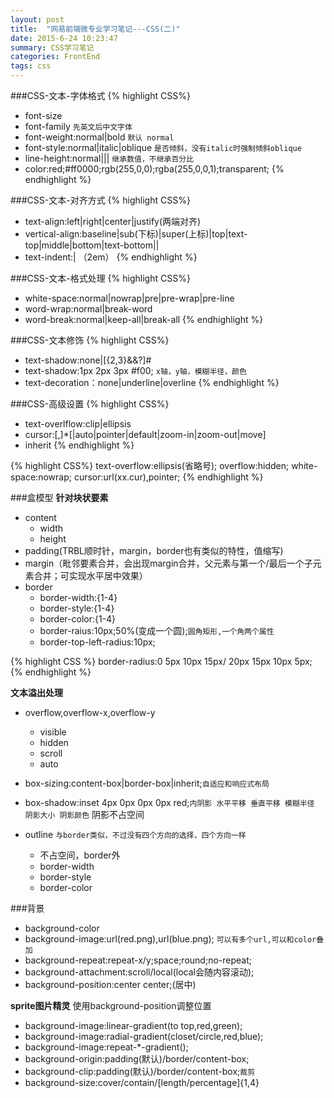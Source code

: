 ```yaml
---
layout: post
title:  "网易前端微专业学习笔记---CSS(二)"
date: 2015-6-24 10:23:47
summary: CSS学习笔记
categories: FrontEnd
tags: css
---
```


###CSS-文本-字体格式
{% highlight CSS%}
- font-size
- font-family  `先英文后中文字体`
- font-weight:normal|bold   `默认 normal`
- font-style:normal|italic|oblique  `是否倾斜，没有italic时强制倾斜oblique`
- line-height:normal|<number>|<length>|<percentage>  `继承数值，不继承百分比`
- color:red;#ff0000;rgb(255,0,0);rgba(255,0,0,1);transparent;
{% endhighlight %}


###CSS-文本-对齐方式
{% highlight CSS%}
- text-align:left|right|center|justify(两端对齐)
- vertical-align:baseline|sub(下标)|super(上标)|top|text-top|middle|bottom|text-bottom|<percentage>|<length>
- text-indent:<length>|<percentage> （2em）
{% endhighlight %}


###CSS-文本-格式处理
{% highlight CSS%}
- white-space:normal|nowrap|pre|pre-wrap|pre-line
- word-wrap:normal|break-word
- word-break:normal|keep-all|break-all
{% endhighlight %}


###CSS-文本修饰
{% highlight CSS%}
- text-shadow:none|[<length>{2,3}&&<color>?]#
- text-shadow:1px 2px 3px #f00; `x轴，y轴，模糊半径，颜色`
- text-decoration：none|underline|overline
{% endhighlight %}



###CSS-高级设置
{% highlight CSS%}
- text-overlflow:clip|ellipsis
- cursor:[<url>,]*[|auto|pointer|default|zoom-in|zoom-out|move]
- inherit
{% endhighlight %}


{% highlight CSS%}
	text-overflow:ellipsis(省略号);
	overflow:hidden;
	white-space:nowrap;
	cursor:url(xx.cur),pointer;
{% endhighlight %}

###盒模型
<strong>针对块状要素</strong>

- content
	- width
	- height
- padding(<span class="red">TRBL顺时针</span>，margin，border也有类似的特性，值缩写)
- margin（毗邻要素合并，会出现margin合并，父元素与第一个/最后一个子元素合并；可实现水平居中效果）
- border
	- border-width:{1-4}
	- border-style:{1-4}
	- border-color:{1-4}
	- border-raius:10px;50%(变成一个圆);`圆角矩形,一个角两个属性`
	- border-top-left-radius:10px;

{% highlight CSS %}
	border-radius:0 5px 10px 15px/
	          20px 15px 10px 5px;
{% endhighlight %}

<strong>文本溢出处理</strong>

- overflow,overflow-x,overflow-y
	- visible
	- hidden
	- scroll
	- auto

- box-sizing:content-box|border-box|inherit;`自适应和响应式布局`

- box-shadow:inset 4px 0px 0px 0px red;`内阴影 水平平移 垂直平移 模糊半径 阴影大小 阴影颜色` <span class="red">阴影不占空间</span>

- outline `与border类似，不过没有四个方向的选择，四个方向一样`
	- 不占空间，border外
	- border-width
	- border-style
	- border-color

###背景
- background-color
- background-image:url(red.png),url(blue.png); `可以有多个url,可以和color叠加`
- background-repeat:repeat-x/y;space;round;no-repeat;
- background-attachment:scroll/local(local会随内容滚动);
- background-position:center center;(居中)

<strong>sprite图片精灵</strong>
使用background-position调整位置

- background-image:linear-gradient(to top,red,green);
- background-image:radial-gradient(closet/circle,red,blue);
- background-image:repeat-*-gradient();
- background-origin:padding(默认)/border/content-box;
- background-clip:padding(默认)/border/content-box;`裁剪`
- background-size:cover/contain/[length/percentage]{1,4}














